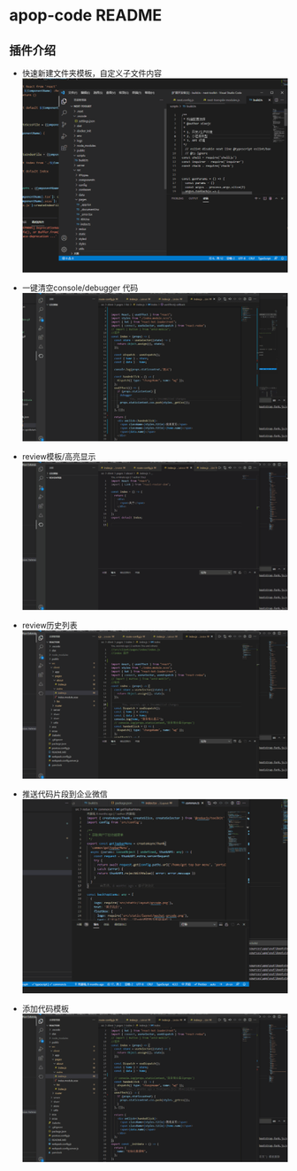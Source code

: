 # apop-code README
## 插件介绍

+ 快速新建文件夹模板，自定义子文件内容
![create](/static/gif/template.gif)

+ 一键清空console/debugger 代码
 ![create](/static/gif/console.gif)

+ review模板/高亮显示
  ![create](/static/gif/review.gif)

+ review历史列表
  ![create](/static/gif/review1.gif)
+ 推送代码片段到企业微信
![create](/static/gif/code.gif)

+ 添加代码模板
![create](/static/gif/addTemplate.gif)


